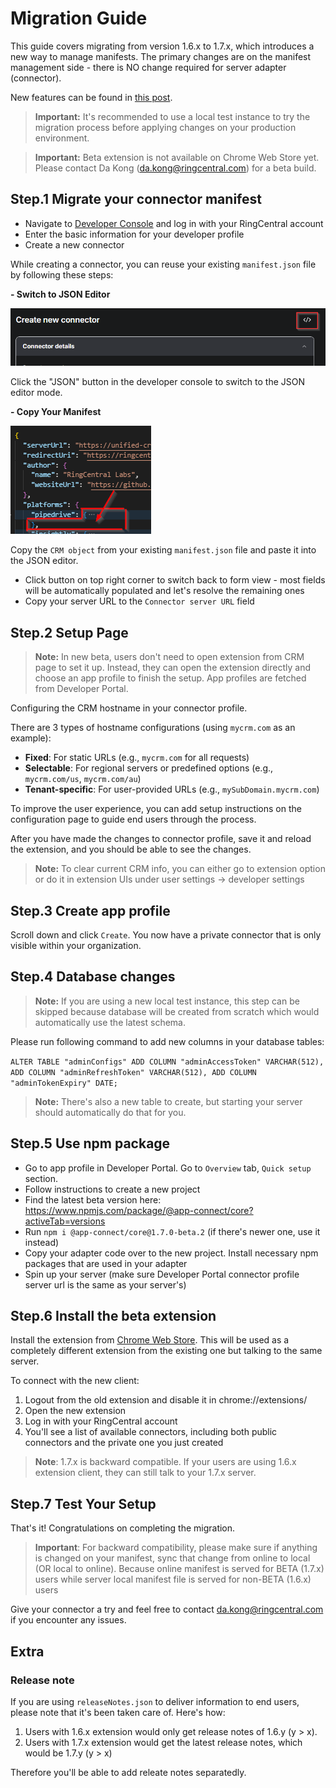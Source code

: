 # Migration Guide

This guide covers migrating from version 1.6.x to 1.7.x, which introduces a new way to manage manifests. The primary changes are on the manifest management side - there is NO change required for server adapter (connector). 

New features can be found in [this post](https://community.ringcentral.com/app-connect-22/announcing-the-major-evolution-of-app-connect-11306).

> **Important:** It's recommended to use a local test instance to try the migration process before applying changes on your production environment. 

> **Important:** Beta extension is not available on Chrome Web Store yet. Please contact Da Kong (da.kong@ringcentral.com) for a beta build.

## Step.1 Migrate your connector manifest

- Navigate to [Developer Console](https://appconnect.labs.ringcentral.com/console) and log in with your RingCentral account
- Enter the basic information for your developer profile
- Create a new connector

While creating a connector, you can reuse your existing `manifest.json` file by following these steps:

**- Switch to JSON Editor**

![click this button to switch to JSON editor](../img/developer-console-json-editor.png)

Click the "JSON" button in the developer console to switch to the JSON editor mode.

**- Copy Your Manifest**

![copy manifest JSON](../img/developer-console-manifest-json.png)

Copy the `CRM object` from your existing `manifest.json` file and paste it into the JSON editor.

- Click button on top right corner to switch back to form view - most fields will be automatically populated and let's resolve the remaining ones
- Copy your server URL to the `Connector server URL` field

## Step.2 Setup Page

> **Note:** In new beta, users don't need to open extension from CRM page to set it up. Instead, they can open the extension directly and choose an app profile to finish the setup. App profiles are fetched from Developer Portal.

Configuring the CRM hostname in your connector profile.

There are 3 types of hostname configurations (using `mycrm.com` as an example):

- **Fixed**: For static URLs (e.g., `mycrm.com` for all requests)
- **Selectable**: For regional servers or predefined options (e.g., `mycrm.com/us`, `mycrm.com/au`)
- **Tenant-specific**: For user-provided URLs (e.g., `mySubDomain.mycrm.com`)

To improve the user experience, you can add setup instructions on the configuration page to guide end users through the process.

After you have made the changes to connector profile, save it and reload the extension, and you should be able to see the changes.

> **Note:** To clear current CRM info, you can either go to extension option or do it in extension UIs under user settings -> developer settings

## Step.3 Create app profile

Scroll down and click `Create`. You now have a private connector that is only visible within your organization.

## Step.4 Database changes

> **Note:** If you are using a new local test instance, this step can be skipped because database will be created from scratch which would automatically use the latest schema. 

Please run following command to add new columns in your database tables:

`ALTER TABLE "adminConfigs"
    ADD COLUMN "adminAccessToken" VARCHAR(512),
    ADD COLUMN "adminRefreshToken" VARCHAR(512),
    ADD COLUMN "adminTokenExpiry" DATE;`

> **Note:** There's also a new table to create, but starting your server should automatically do that for you.

## Step.5 Use npm package

- Go to app profile in Developer Portal. Go to `Overview` tab, `Quick setup` section.
- Follow instructions to create a new project
- Find the latest beta version here: https://www.npmjs.com/package/@app-connect/core?activeTab=versions
- Run `npm i @app-connect/core@1.7.0-beta.2` (if there's newer one, use it instead)
- Copy your adapter code over to the new project. Install necessary npm packages that are used in your adapter
- Spin up your server (make sure Developer Portal connector profile server url is the same as your server's)

## Step.6 Install the beta extension

Install the extension from [Chrome Web Store](https://chromewebstore.google.com/detail/ringcentral-app-connect/bgpkbcidaabaeioilooghlffdcmlimgk). This will be used as a completely different extension from the existing one but talking to the same server.

To connect with the new client:

1. Logout from the old extension and disable it in chrome://extensions/
2. Open the new extension
3. Log in with your RingCentral account
4. You'll see a list of available connectors, including both public connectors and the private one you just created

> **Note**: 1.7.x is backward compatible. If your users are using 1.6.x extension client, they can still talk to your 1.7.x server.

## Step.7 Test Your Setup

That's it! Congratulations on completing the migration. 

> **Important**: For backward compatibility, please make sure if anything is changed on your manifest, sync that change from online to local (OR local to online). Because online manifest is served for BETA (1.7.x) users while server local manifest file is served for non-BETA (1.6.x) users

Give your connector a try and feel free to contact da.kong@ringcentral.com if you encounter any issues.

## Extra

### Release note

If you are using `releaseNotes.json` to deliver information to end users, please note that it's been taken care of. Here's how:

1. Users with 1.6.x extension would only get release notes of 1.6.y (y > x).
2. Users with 1.7.x extension would get the latest release notes, which would be 1.7.y (y > x)

Therefore you'll be able to add releate notes separatedly.